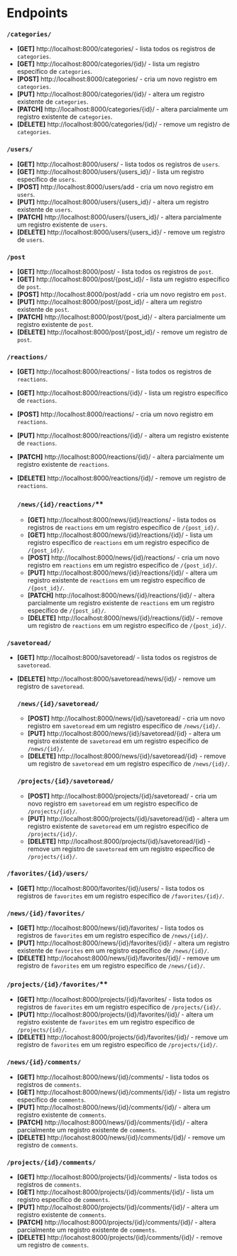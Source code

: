# Endpoints

### `/categories/`
- **[GET]** http://localhost:8000/categories/ - lista todos os registros de `categories`.
- **[GET]** http://localhost:8000/categories/{id}/ - lista um registro específico de `categories`.
- **[POST]** http://localhost:8000/categories/ - cria um novo registro em `categories`.
- **[PUT]** http://localhost:8000/categories/{id}/ - altera um registro existente de `categories`.
- **[PATCH]** http://localhost:8000/categories/{id}/ - altera parcialmente um registro existente de `categories`.
- **[DELETE]** http://localhost:8000/categories/{id}/ - remove um registro de `categories`.

### `/users/`
- **[GET]** http://localhost:8000/users/ - lista todos os registros de `users`.
- **[GET]** http://localhost:8000/users/{users_id}/ - lista um registro específico de `users`.
- **[POST]** http://localhost:8000/users/add - cria um novo registro em `users`.
- **[PUT]** http://localhost:8000/users/{users_id}/ - altera um registro existente de `users`.
- **[PATCH]** http://localhost:8000/users/{users_id}/ - altera parcialmente um registro existente de `users`.
- **[DELETE]** http://localhost:8000/users/{users_id}/ - remove um registro de `users`.

### `/post`
- **[GET]** http://localhost:8000/post/ - lista todos os registros de `post`.
- **[GET]** http://localhost:8000/post/{post_id}/ - lista um registro específico de `post`.
- **[POST]** http://localhost:8000/post/add  - cria um novo registro em `post`.
- **[PUT]** http://localhost:8000/post/{post_id}/ - altera um registro existente de `post`.
- **[PATCH]** http://localhost:8000/post/{post_id}/ - altera parcialmente um registro existente de `post`.
- **[DELETE]** http://localhost:8000/post/{post_id}/ - remove um registro de `post`.

### `/reactions/`
- **[GET]** http://localhost:8000/reactions/ - lista todos os registros de `reactions`.
- **[GET]** http://localhost:8000/reactions/{id}/ - lista um registro específico de `reactions`.
- **[POST]** http://localhost:8000/reactions/ - cria um novo registro em `reactions`.
- **[PUT]** http://localhost:8000/reactions/{id}/ - altera um registro existente de `reactions`.
- **[PATCH]** http://localhost:8000/reactions/{id}/ - altera parcialmente um registro existente de `reactions`.
- **[DELETE]** http://localhost:8000/reactions/{id}/ - remove um registro de `reactions`.

    ### `/news/{id}/reactions/`**
    - **[GET]** http://localhost:8000/news/{id}/reactions/ - lista todos os registros de `reactions` em um registro específico de `/{post_id}/`.
    - **[GET]** http://localhost:8000/news/{id}/reactions/{id}/ - lista um registro específico de `reactions`  em um registro específico de `/{post_id}/`.
    - **[POST]** http://localhost:8000/news/{id}/reactions/ - cria um novo registro em `reactions` em um registro específico de `/{post_id}/`.
    - **[PUT]** http://localhost:8000/news/{id}/reactions/{id}/ - altera um registro existente de `reactions` em um registro específico de `/{post_id}/`.
    - **[PATCH]** http://localhost:8000/news/{id}/reactions/{id}/ - altera parcialmente um registro existente de `reactions` em um registro específico de `/{post_id}/`.
    - **[DELETE]** http://localhost:8000/news/{id}/reactions/{id}/ - remove um registro de `reactions` em um registro específico de `/{post_id}/`.

### `/savetoread/`
- **[GET]** http://localhost:8000/savetoread/ - lista todos os registros de `savetoread`.
- **[DELETE]** http://localhost:8000/savetoread/news/{id}/ - remove um registro de `savetoread`.

    ### `/news/{id}/savetoread/`
    - **[POST]** http://localhost:8000/news/{id}/savetoread/ - cria um novo registro em `savetoread` em um registro específico de `/news/{id}/`.
    - **[PUT]** http://localhost:8000/news/{id}/savetoread/{id} - altera um registro existente de `savetoread` em um registro específico de `/news/{id}/`.
    - **[DELETE]** http://localhost:8000/news/{id}/savetoread/{id} - remove um registro de `savetoread` em um registro específico de `/news/{id}/`.

    ### `/projects/{id}/savetoread/`
    - **[POST]** http://localhost:8000/projects/{id}/savetoread/ - cria um novo registro em `savetoread` em um registro específico de `/projects/{id}/`.
    - **[PUT]** http://localhost:8000/projects/{id}/savetoread/{id} - altera um registro existente de `savetoread` em um registro específico de `/projects/{id}/`.
    - **[DELETE]** http://localhost:8000/projects/{id}/savetoread/{id} - remove um registro de `savetoread` em um registro específico de `/projects/{id}/`.

    
### `/favorites/{id}/users/`
- **[GET]** http://localhost:8000/favorites/{id}/users/ - lista todos os registros de `favorites` em um registro específico de `/favorites/{id}/`.

### `/news/{id}/favorites/`
- **[GET]** http://localhost:8000/news/{id}/favorites/ - lista todos os registros de `favorites` em um registro específico de `/news/{id}/`.
- **[PUT]** http://localhost:8000/news/{id}/favorites/{id}/ - altera um registro existente de `favorites` em um registro específico de `/news/{id}/`.
- **[DELETE]** http://locahost:8000/news/{id}/favorites/{id}/ - remove um registro de `favorites` em um registro específico de `/news/{id}/`.

### `/projects/{id}/favorites/`**
- **[GET]** http://localhost:8000/projects/{id}/favorites/ - lista todos os registros de `favorites` em um registro específico de `/projects/{id}/`.
- **[PUT]** http://localhost:8000/projects/{id}/favorites/{id}/ - altera um registro existente de `favorites` em um registro específico de `/projects/{id}/`.
- **[DELETE]** http://locahost:8000/projects/{id}/favorites/{id}/ - remove um registro de `favorites` em um registro específico de `/projects/{id}/`.           

### `/news/{id}/comments/`
- **[GET]** http://localhost:8000/news/{id}/comments/ - lista todos os registros de `comments`.
- **[GET]** http://localhost:8000/news/{id}/comments/{id}/ - lista um registro específico de `comments`.
- **[PUT]** http://localhost:8000/news/{id}/comments/{id}/ - altera um registro existente de `comments`.
- **[PATCH]** http://localhost:8000/news/{id}/comments/{id}/ - altera parcialmente um registro existente de `comments`.
- **[DELETE]** http://locahost:8000/news/{id}/comments/{id}/ - remove um registro de `comments`.

### `/projects/{id}/comments/`
- **[GET]** http://localhost:8000/projects/{id}/comments/ - lista todos os registros de `comments`.
- **[GET]** http://localhost:8000/projects/{id}/comments/{id}/ - lista um registro específico de `comments`.
- **[PUT]** http://localhost:8000/projects/{id}/comments/{id}/ - altera um registro existente de `comments`.
- **[PATCH]** http://localhost:8000/projects/{id}/comments/{id}/ - altera parcialmente um registro existente de `comments`.
- **[DELETE]** http://locahost:8000/projects/{id}/comments/{id}/ - remove um registro de `comments`.

<!-- ### /user_category_follow
- **[GET]** http://localhost:8000/user_category_follow/user{id}/category{id}/
- **[PUT]** http://localhost:8000/user_category_follow{id}/user{id}/category{id}/
- **[PATCH]** http://localhost:8000/user_category_follow{id}/user{id}/category{id}/
- **[DELETE]** http://localhost:8000/user_category_follow{id}/user{id}/category{id}/ -->


<!-- ### /user_project_follow
- **[GET]** http://localhost:8000/user_project_follow/user{id}/project{id}/
- **[PUT]** http://localhost:8000/user_project_follow{id}/user{id}/project{id}/
- **[PATCH]** http://localhost:8000/user_project_follow{id}/user{id}/project{id}/
- **[DELETE]** http://localhost:8000/user_project_follow{id}/user{id}/project{id}/ -->